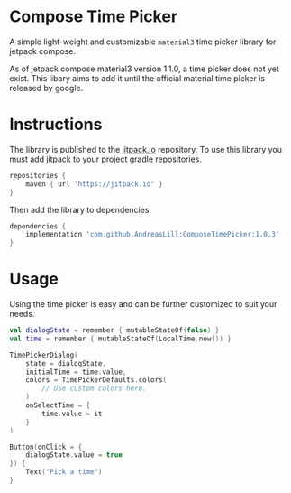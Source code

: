 # Compose Time Picker
A simple light-weight and customizable `material3` time picker library for jetpack compose.

As of jetpack compose material3 version 1.1.0, a time picker does not yet exist.
This libary aims to add it until the official material time picker is released by google.

# Instructions
The library is published to the [jitpack.io](http://jitpack.io "jitpack.io") repository.
To use this library you must add jitpack to your project gradle repositories.

```gradle
repositories {
    maven { url 'https://jitpack.io' }
}
```
Then add the library to dependencies.

```gradle
dependencies {
    implementation 'com.github.AndreasLill:ComposeTimePicker:1.0.3'
}
```

# Usage

Using the time picker is easy and can be further customized to suit your needs.

```kotlin
val dialogState = remember { mutableStateOf(false) }
val time = remember { mutableStateOf(LocalTime.now()) }

TimePickerDialog(
    state = dialogState,
    initialTime = time.value,
    colors = TimePickerDefaults.colors(
        // Use custom colors here.
    )
    onSelectTime = {
        time.value = it
    }
)

Button(onClick = {
    dialogState.value = true
}) {
    Text("Pick a time")
}
```
